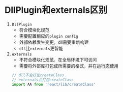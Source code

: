 # DllPlugin和externals区别
1. `DllPlugin`
    * 符合模块化规范
    * 需要配置相应的`plugin config`
    * 外部依赖发生变更，dll需要重新构建
    * `dll`比`externals`更智能
2. `externals`
    * 不符合模块化规范，在全局环境下可访问
    * 需要将外部库打包成所需要的格式，并在运行态使用
    ```js
    // dll不会打包createClass
    // externals会打包createClass
    import AA from 'react/lib/createClass'
    ``` 